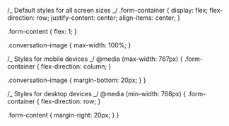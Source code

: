 /_ Default styles for all screen sizes _/
.form-container {
display: flex;
flex-direction: row;
justify-content: center;
align-items: center;
}

.form-content {
flex: 1;
}

.conversation-image {
max-width: 100%;
}

/_ Styles for mobile devices _/
@media (max-width: 767px) {
.form-container {
flex-direction: column;
}

.conversation-image {
margin-bottom: 20px;
}
}

/_ Styles for desktop devices _/
@media (min-width: 768px) {
.form-container {
flex-direction: row;
}

.form-content {
margin-right: 20px;
}
}
